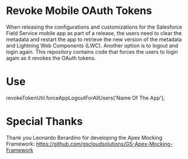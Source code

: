 # Revoke Mobile OAuth Tokens

When releasing the configurations and customizations for the Salesforce Field Service mobile app as part of a release, the users need to clear the metadata and restart the app to retrieve the new version of the metadata and Lightning Web Components (LWC). Another option is to logout and login again. This repository contains code that forces the users to login again as it revokes the OAuth tokens.

# Use

revokeTokenUtil.forceAppLogoutForAllUsers('Name Of The App');

# Special Thanks

Thank you Leonardo Berardino for developing the Apex Mocking Framework: https://github.com/gscloudsolutions/GS-Apex-Mocking-Framework
